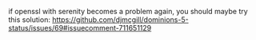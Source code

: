 if openssl with serenity becomes a problem again, you should maybe try this solution:
https://github.com/djmcgill/dominions-5-status/issues/69#issuecomment-711651129
